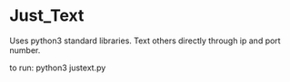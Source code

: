 # Just_Text
Uses python3 standard libraries. Text others directly through ip and port number.

to run: python3 justext.py
